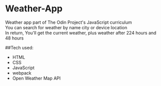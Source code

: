 # Weather-App

Weather app part of The Odin Project's JavaScript curriculum<br />
You can search for weather by name city or device location<br />
In return, You'll get the current weather, plus weather after 224 hours and 48 hours<br />

##Tech used:

- HTML
- CSS
- JavaScript
- webpack
- Open Weather Map API

